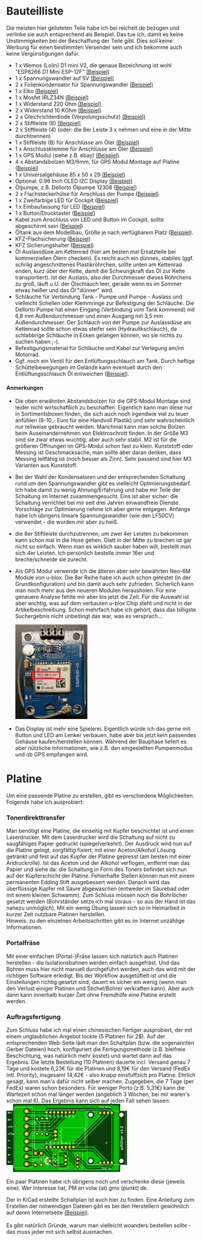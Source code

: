 # Bauteilliste
Die meisten hier gelisteten Teile habe ich bei reichelt.de bezogen und verlinke sie auch entsprechend als Beispiel. Das tue ich, damit es keine Unstimmigkeiten bei der Beschaffung der Teile gibt. Dies soll keine Werbung für einen bestimmten Versender sein und ich bekomme auch keine Vergünstigungen dafür.
<br>

* 1 x Wemos (Lolin) D1 mini V2, die genaue Bezeichnung ist wohl "ESP8266 D1 Mini ESP-12F" [(Beispiel)](https://www.reichelt.de/d1-mini-esp8266-v3-0-d1-mini-p253978.html) 
* 1 x Spannungswandler auf 5V [(Beispiel)](https://www.reichelt.de/dc-dc-wandler-2-5-w-5-v-500-ma-to-220-lc78-05-0-5-p242823.html)
* 2 x Folienkondensator für Spannungswandler [(Beispiel)](https://www.reichelt.de/folienkondensator-100nf-63v-rm2-5-mks02-63-100n-p12314.html)
* 1 x Elko [(Beispiel)](https://www.reichelt.de/elko-radial-10-f-63-v-rm-2-0-85-c-2000h-20--rad-10-63-p15099.html)
* 1 x Mosfet IRLZ34N [(Beispiel)](https://www.reichelt.de/mosfet-n-ch-55v-30a-68w-to-220ab-irlz-34n-p41777.html)
* 1 x Widerstand 220 Ohm [(Beispiel)](https://www.reichelt.de/widerstand-metallschicht-220-ohm-0207-0-6-w-1--metall-220-p11627.html)
* 2 x Widerstand 10 KOhm [(Beispiel)](https://www.reichelt.de/widerstand-metallschicht-10-0-kohm-0207-0-6-w-1--metall-10-0k-p11449.html)
* 2 x Gleichrichterdiode (Verpolungsschutz) [(Beispiel)](https://www.reichelt.de/gleichrichterdiode-400-v-1-a-do-41-1n-4004-p1726.html)
* 2 x Stiftleiste (8) [(Beispiel)](https://www.reichelt.de/buchsenleiste-8-pol-gerade-rm-2-54-h-7-0-mm-bl-1x08g7-2-54-p180553.html)
* 2 x Stiftleiste (4) (oder: die 8er Leiste 3 x nehmen und eine in der Mitte durchtrennen)
* 1 x Stiftleiste (8) für Anschlüsse am Öler [(Beispiel)](https://www.reichelt.de/stiftleiste-fuer-anschlussklemme-8-polig-rm5mm-stl-017-08-p72099.html)
* 1 x Anschlussklemme für Anschlüsse am Öler [(Beispiel)](https://www.reichelt.de/steckbare-anschlussklemme-8-polig-rm5mm-akl-007-08-p72092.html)
* 1 x GPS Modul (siehe z.B. ebay) [(Beispiel)](https://www.ebay.de/itm/172363912859)
* 4 x Abstandsbolzen M3/6mm, für GPS Modul Montage auf Platine ([Beispiel](https://smile.amazon.de/Schrauben-Schraubenmutter-Sechskant-Distanzh%C3%BClsen-Aufbewahrungsbox/dp/B07KTZW5VL/ref=sr_1_23))
* 1 x Universalgehäuse 85 x 50 x 29 [(Beispiel)](https://www.conrad.de/de/p/tru-components-tc-2028-sw203-1588521-modul-gehaeuse-85-x-50-x-29-abs-schwarz-1-st-1588521.html)
* Optional: 0.96 Inch OLED I2C Display [(Beispiel)](https://www.az-delivery.de/en/products/0-96zolldisplay)
* Ölpumpe, z.B. Dellorto Ölpumpe 12308 ([Beispiel](https://www.ebay.de/itm/Dellorto-Olpumpe-12308-/283344637971))
* 2 x Flachsteckerhülse für Anschluss der Pumpe ([Beispiel](https://www.reichelt.de/flachsteckerhuelse-breite-2-8mm-blau-fsh-b-2-8-p7907.html))
* 1 x Zweifarbige LED für Cockpit ([Beispiel](https://www.reichelt.de/duo-led-3-mm-bedrahtet-2-pin-rt-gn-14-mcd-60--led-3-rg-p10229.html))
* 1 x Einbaufassung für LED ([Beispiel](https://www.reichelt.de/einbaufassung-fuer-3-mm-leds-innenreflektor-schwarz-ebf-i-3-s-p7293.html))
* 1 x Button/Drucktaster  ([Beispiel](https://www.reichelt.de/drucktaster-ip67-sw-is-r3s-sw-p105682.html))
* Kabel zum Anschluss von LED und Button im Cockpit, sollte abgeschirmt sein ([Beispiel](https://www.reichelt.de/fernmeldeleitung-2-x-2-x-0-6-mm-5-m-ysty-2x2-5-p22965.html))
* Öltank aus dem Modellbau, Größe je nach verfügbarem Platz ([Beispiel](https://www.conrad.de/de/p/du-bro-404-kunstflugtank-120-ml-2190015.html)).
* KFZ-Flachsicherung ([Beispiel](https://www.reichelt.de/kfz-sicherung-normoto-3-a-violett-imaxx-f1503-p242048.html))
* KFZ Sicherungshalter ([Beispiel](https://www.reichelt.de/kfz-sicherungshalter-normoto-20-a-32-v-ip56-imaxx-h1325-p229033.html))
* Öl Auslassdüse am Kettenrad (hier am besten mal Ersatzteile bei kommerziellen Ölern checken). Es reicht auch ein dünnes, stabiles (ggf. schräg angeschnittenes Plastikröhrchen, sollte unten am Kettenrad enden, kurz über der Kette, damit die Schwungkraft das Öl zur Kette transportiert). Ist der Auslass, also der Durchmesser dieses Röhrchens zu groß, läuft u.U. der Ölschlauch leer, gerade wenn es im Sommer etwas heißer und das Öl "dünner" wird.
* Schläuche für Verbindung Tank - Pumpe und Pumpe - Auslass und vielleicht Schellen oder Klemmringe zur Befestigung der Schläuche. Die Dellorto Pumpe hat einen Eingang (Verbindung vom Tank kommend) mit 6,8 mm Außendurchmesser und einen Ausgang mit 3,5 mm Außendurchmesser. Der Schlauch von der Pumpe zur Auslassdüse am Kettenrad sollte schon etwas steifer sein (Hydraulikschlauch), da schlabbrige Schläuche in Ecken gelangen können, wo sie nichts zu suchen haben ;-).
* Befestigungsmaterial für Schläuche und Kabel zur Verlegung am/im Motorrad.
* Ggf. noch ein Ventil für den Entlüftungsschlauch am Tank. Durch heftige Schüttelbewegungen im Gelände kann eventuell durch den Entlüftungsschlauch Öl entweichen ([Beispiel](https://www.amazon.de/dp/B07CMRJ314/ref=pe_3044161_189395811_TE_SCE_3p_dp_1)).
#### Anmerkungen
* Die oben erwähnten Abstandsbolzen für die GPS-Modul Montage sind leider nicht wirtschaftlich zu beschaffen. Eigentlich kann man diese nur in Sortimentsboxen finden, die sich auch noch irgendwie viel zu teuer anfühlen (8-10,- Euro für eine Handvoll Plastik) und sehr wahrscheinlich nur teilweise gebraucht werden. Manchmal kann man solche Bolzen beim Auseinandernehmen von Elektroschrott finden. In der Größe M3 sind sie zwar etwas wuchtig, aber auch sehr stabil. M2 ist für die größeren Öffnungen im GPS-Modul schon fast zu klein. Kunststoff oder Messing ist Geschmacksache, man sollte aber daran denken, dass Messing leitfähig ist (noch besser als Zinn). Sehr passend sind hier M3 Varianten aus Kunststoff.

* Bei der Wahl der Kondensatoren und der entsprechenden Schaltung rund um den Spannungswandler gibt es vielleicht Optimierungsbedarf. Ich habe damit zu wenig Ahnung/Erfahrung und habe mir Teile der Schaltung im Internet zusammengesucht. Eins ist aber sicher: die Schaltung verrichtet bei mir seit drei Jahren einwandfreie Dienste. Vorschläge zur Optimierung nehme ich aber gerne entgegen. Anfangs habe ich übrigens lineare Spannungswandler (wie den LF50CV) verwendet - die wurden mir aber zu heiß.

* die 8er Stiftleiste durchzutrennen, um zwei 4er Leisten zu bekommen kann schon mal in die Hose gehen. Glatt in der Mitte zu brechen ist gar nicht so einfach. Wenn man es wirklich sauber haben will, bestellt man sich 4er Leisten. Ich persönlich bestelle immer 16er und breche/schneide sie zurecht.

* Als GPS Modul verwende ich die älteren aber sehr bewährten Neo-6M Module von u-blox. Die 8er Reihe habe ich auch schon getestet (in der Grundkonfiguration) und bin damit auch sehr zufrieden. Sicherlich kann man noch mehr aus den neueren Modulen herausholen. Für eine genauere Analyse fehlte mir aber bis jetzt die Zeit. Für die Auswahl ist aber wichtig, was auf dem verbauten u-blox Chip steht und nicht in der Artikelbeschreibung. Schon mehrfach habe ich gehört, dass das billigste Suchergebnis nicht unbedingt das war, was es versprach...

  <img src="images/NEO-6M.jpg" alt="NEO-6M" height="250"/>

* Das Display ist mehr eine Spielerei. Eigentlich würde ich das gerne mit Button und LED am Lenker verbauen, habe aber bis jetzt kein passendes Gehäuse kaufen/herstellen können. Während der Bauphase liefert es aber nützliche Informationen, wie z.B. den eingestellten Pumpenmodus und ob GPS empfangen wird.
# Platine
Um eine passende Platine zu erstellen, gibt es verschiedene Möglichkeiten. Folgende habe ich ausprobiert:
### Tonerdirekttransfer
Man benötigt eine Platine, die einseitig mit Kupfer beschichtet ist und einen Laserdrucker. Mit dem Laserdrucker wird die Schaltung auf nicht zu saugfähiges Papier gedruckt (spiegelverkehrt). Der Ausdruck wird nun auf die Platine gelegt, sorgfältig fixiert, mit einer Aceton/Alkohol Lösung getränkt und fest auf das Kupfer der Platine gepresst (am besten mit einer Andruckrolle). Ist das Aceton und der Alkohol verflogen, entfernt man das Papier und siehe da: die Schaltung in Form des Toners befindet sich nun auf der Kupferschicht der Platine. Fehlerhafte Stellen können nun mit einem permanenten Edding Stift ausgebessert werden. Danach wird das überflüssige Kupfer mit Säure abgewaschen (entweder im Säurebad oder mit einem kleinen Schwamm). Zum Schluss müssen noch die Bohrlöcher gesetzt werden (Bohrständer setze ich mal voraus - so aus der Hand ist das nahezu unmöglich). Mit ein wenig Übung lassen sich so in Heimarbeit in kurzer Zeit nutzbare Platinen herstellen.
<br>Hinweis: zu den einzelnen Arbeitsschritten gibt es im Internet unzählige Informationen.

### Portalfräse
Mit einer einfachen (Portal-)Fräse lassen sich natürlich auch Platinen herstellen - die Isolationsbahnen werden einfach ausgefräst. Und das Bohren muss hier nicht manuell durchgeführt werden, auch das wird mit der richtigen Software erledigt. Bis der Workflow ausgetüftelt ist und die Einstellungen richtig gesetzt sind, dauert es sicher ein wenig (wenn man den Verlust einiger Platinen und Stichel/Bohrer verkraften kann). Aber auch dann kann innerhalb kurzer Zeit ohne Fremdhilfe eine Platine erstellt werden.
### Auftragsfertigung
Zum Schluss habe ich mal einen chinesischen Fertiger ausprobiert, der mit einem unglaublichen Angebot lockte (5 Platinen für 2$). Auf der entsprechenden Web-Seite lädt man den Schaltplan (bzw. die sogenannten Gerber Dateien) hoch, konfiguriert die Fertigungsmethode (z.B. bleifreie Beschichtung, was natürlich mehr kostet) und wartet dann auf das Ergebnis. Die letzte Bestellung (10 Platinen) dauerte incl. Versand genau 7 Tage und kostete 6,23€ für die Platinen und 8,19€ für den Versand (FedEx Intl. Priority), insgesamt 14,42€ - also knapp einsfuffzich pro Platine. Ehrlich gesagt, kann man's dafür nicht selber machen. Zugegeben, die 7 Tage (per FedEx) waren schon besonders. Für weniger Porto (z.B. 5,31€) kann die Wartezeit schon mal länger werden (angeblich 3 Wochen, bei mir waren's schon mal 6). Das Ergebnis kann sich auf jeden Fall sehen lassen:
<br>![Platine](images/Platine4.2.png)

Ein paar Platinen habe ich übrigens noch und verschenke diese (jeweils eine). Wer Interesse hat, PM an volw (at) gmx (punkt) de. 

Der in KiCad erstellte Schaltplan ist auch hier zu finden. Eine Anleitung zum Erstellen der notwendigen Dateien gibt es bei den Herstellern gewöhnlich auf deren Internetseite [(Beispiel)](https://support.jlcpcb.com/article/102-kicad-515---generating-gerber-and-drill-files).
<br><br>Es gibt natürlich Gründe, warum man vielleicht woanders bestellen sollte - das muss jeder mit sich selbst ausmachen.